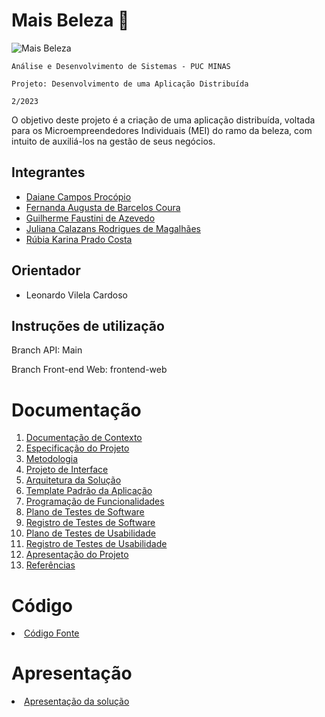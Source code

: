 # Mais Beleza 💅 
![Mais Beleza](https://github.com/ICEI-PUC-Minas-PMV-ADS/pmv-ads-2023-2-e4-proj-dad-t3-maisbeleza/assets/100447878/c203ed2e-21cf-4f51-b438-a2a7cb932e28)

`Análise e Desenvolvimento de Sistemas - PUC MINAS`

`Projeto: Desenvolvimento de uma Aplicação Distribuída`

`2/2023`

O objetivo deste projeto é a criação de uma aplicação distribuída, voltada para os Microempreendedores Individuais (MEI) do ramo da beleza, com intuito de auxiliá-los na gestão de seus negócios.

## Integrantes

* [Daiane Campos Procópio](https://github.com/procopiodaiane)
* [Fernanda Augusta de Barcelos Coura](https://github.com/fernandaabarcelos)
* [Guilherme Faustini de Azevedo](https://github.com/GFaustini)
* [Juliana Calazans Rodrigues de Magalhães](https://github.com/JulianaCalazans)
* [Rúbia Karina Prado Costa](https://github.com/RubiaKarina)

## Orientador

* Leonardo Vilela Cardoso

## Instruções de utilização

Branch API: Main

Branch Front-end Web: frontend-web

# Documentação

<ol>
<li><a href="docs/01-Documentação de Contexto.md"> Documentação de Contexto</a></li>
<li><a href="docs/02-Especificação do Projeto.md"> Especificação do Projeto</a></li>
<li><a href="docs/03-Metodologia.md"> Metodologia</a></li>
<li><a href="docs/04-Projeto de Interface.md"> Projeto de Interface</a></li>
<li><a href="docs/05-Arquitetura da Solução.md"> Arquitetura da Solução</a></li>
<li><a href="docs/06-Template Padrão da Aplicação.md"> Template Padrão da Aplicação</a></li>
<li><a href="docs/07-Programação de Funcionalidades.md"> Programação de Funcionalidades</a></li>
<li><a href="docs/08-Plano de Testes de Software.md"> Plano de Testes de Software</a></li>
<li><a href="docs/09-Registro de Testes de Software.md"> Registro de Testes de Software</a></li>
<li><a href="docs/10-Plano de Testes de Usabilidade.md"> Plano de Testes de Usabilidade</a></li>
<li><a href="docs/11-Registro de Testes de Usabilidade.md"> Registro de Testes de Usabilidade</a></li>
<li><a href="docs/12-Apresentação do Projeto.md"> Apresentação do Projeto</a></li>
<li><a href="docs/13-Referências.md"> Referências</a></li>
</ol>

# Código

<li><a href="src/README.md"> Código Fonte</a></li>

# Apresentação

<li><a href="presentation/README.md"> Apresentação da solução</a></li>
